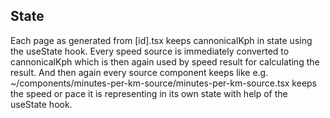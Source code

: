 ## State

Each page as generated from [id].tsx keeps cannonicalKph in state using the useState hook. Every speed source is immediately converted to cannonicalKph which is then again used by speed result for calculating the result. And then again every source component keeps like e.g. ~/components/minutes-per-km-source/minutes-per-km-source.tsx keeps the speed or pace it is representing in its own state with help of the useState hook.